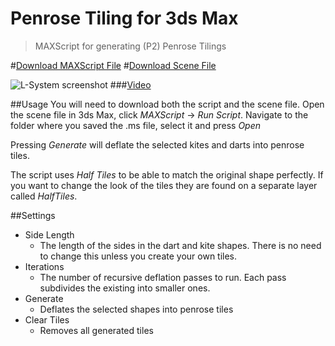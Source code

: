 Penrose Tiling for 3ds Max
================

> MAXScript for generating (P2) Penrose Tilings

#[Download MAXScript File](http://bit.ly/18xMNEt)
#[Download Scene File](http://bit.ly/149I58S)

![L-System screenshot](https://raw.github.com/CreativeTools/ct-penrose-tiles/master/screenshot.png)
###[Video](https://vimeo.com/67291302)

##Usage
You will need to download both the script and the scene file. Open the scene file in 3ds Max, click *MAXScript* -> *Run Script*.
Navigate to the folder where you saved the .ms file, select it and press *Open*  

Pressing *Generate* will deflate the selected kites and darts into penrose tiles.

The script uses *Half Tiles* to be able to match the original shape perfectly. If you want to change the look of the tiles they are found
on a separate layer called *HalfTiles*.

##Settings
* Side Length
  * The length of the sides in the dart and kite shapes. There is no need to change this unless you create your own tiles.
* Iterations
  * The number of recursive deflation passes to run. Each pass subdivides the existing into smaller ones.
* Generate
  * Deflates the selected shapes into penrose tiles
* Clear Tiles
  * Removes all generated tiles
